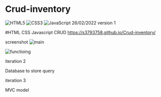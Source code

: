 # Crud-inventory
![HTML5](https://img.shields.io/badge/html5-%23E34F26.svg?style=for-the-badge&logo=html5&logoColor=white) ![CSS3](https://img.shields.io/badge/css3-%231572B6.svg?style=for-the-badge&logo=css3&logoColor=white) ![JavaScript](https://img.shields.io/badge/javascript-%23323330.svg?style=for-the-badge&logo=javascript&logoColor=%23F7DF1E)
26/02/2022 version 1

#HTML CSS Javascript CRUD
https://s3793758.github.io/Crud-inventory/

screenshot
![main](https://user-images.githubusercontent.com/58293386/155850366-c000ce80-a116-4d6e-8276-fbd840a80d26.png)


![functioing](https://user-images.githubusercontent.com/58293386/155850360-507100b4-c46e-4597-9d8c-29f1745cda98.png)

iteration 2

Database to store query 



iteration 3 

MVC model 
